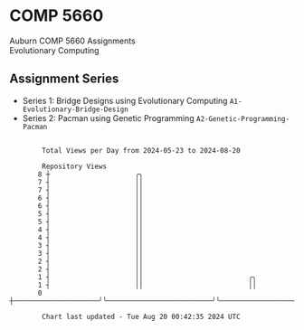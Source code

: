 # COMP 5660
Auburn COMP 5660 Assignments  
Evolutionary Computing

## Assignment Series
- Series 1: Bridge Designs using Evolutionary Computing `A1-Evolutionary-Bridge-Design`
- Series 2: Pacman using Genetic Programming `A2-Genetic-Programming-Pacman`

```

        Total Views per Day from 2024-05-23 to 2024-08-20

        Repository Views
       8 ┼                     ╭╮
       7 ┤                     ││
       7 ┤                     ││
       6 ┤                     ││
       6 ┤                     ││
       5 ┤                     ││
       5 ┤                     ││
       4 ┤                     ││
       4 ┤                     ││
       3 ┤                     ││
       3 ┤                     ││
       2 ┤                     ││
       2 ┤                     ││
       1 ┤                     ││                          ╭╮
       1 ┤                     ││                          ││
       0 ┼─────────────────────╯╰──────────────────────────╯╰──────────────────────────────────────

        Chart last updated - Tue Aug 20 00:42:35 2024 UTC
        
```
